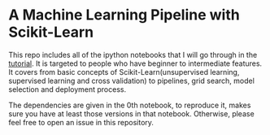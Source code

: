 A Machine Learning Pipeline with Scikit-Learn
===

This repo includes all of the ipython notebooks that I will go through
in the [tutorial](http://pydata.org/nyc2014/abstracts/#289). It is targeted to people
who have beginner to intermediate features.  
It covers from basic concepts of Scikit-Learn(unsupervised learning, supervised learning
and cross validation) to pipelines, grid search, model selection and deployment process. 

The dependencies are given in the 0th notebook, to reproduce it, makes sure you
have at least those versions in that notebook. Otherwise, please feel free to 
open an issue in this repository.


